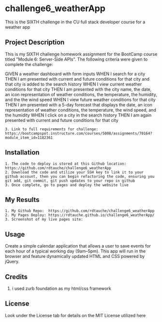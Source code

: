 # challenge6_weatherApp
This is the SIXTH challenge in the CU full stack developer course for a weather app

## Project Description

This is my SIXTH challenge homework assignment for the BootCamp course titled "Module 6:  Server-Side APIs".  The following criteria were given to complete the challenge:

GIVEN a weather dashboard with form inputs
WHEN I search for a city
THEN I am presented with current and future conditions for that city and that city is added to the search history
WHEN I view current weather conditions for that city
THEN I am presented with the city name, the date, an icon representation of weather conditions, the temperature, the humidity, and the the wind speed
WHEN I view future weather conditions for that city
THEN I am presented with a 5-day forecast that displays the date, an icon representation of weather conditions, the temperature, the wind speed, and the humidity
WHEN I click on a city in the search history
THEN I am again presented with current and future conditions for that city

    3. Link to full requirements for challenge:  https://bootcampspot.instructure.com/courses/5008/assignments/70164?module_item_id=1182361

## Installation

    1. The code to deploy is stored at this Github location:  https://github.com/rdtauche/challenge6_weatherApp
    2. Download the code and utilize your SSH key to link it to your github account, then you can begin refactoring the code, ensuring you git add, git commit, git push updates to your repo in github
    3. Once complete, go to pages and deploy the website live

## My Results
    1. My Github Repo:  https://github.com/rdtauche/challenge6_weatherApp
    2. My Pages Deploy: https://rdtauche.github.io/challenge6_weatherApp/
    3. Screenshot of my live pages site:



## Usage

Create a simple calendar application that allows a user to save events for each hour of a typical working day (9am–5pm). This app will run in the browser and feature dynamically updated HTML and CSS powered by jQuery.

## Credits
1. i used zurb foundation as my html/css framework


## License

Look under the License tab for details on the MIT License utilized here